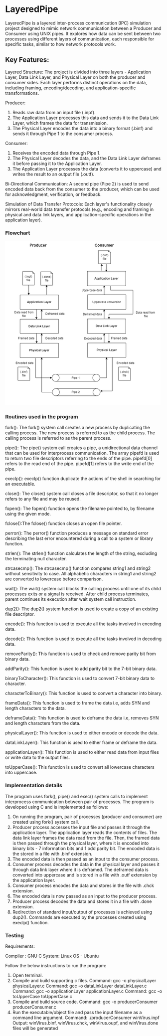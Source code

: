# LayeredPipe

LayeredPipe is a layered inter-process communication (IPC) simulation project designed to mimic network communication between a Producer and Consumer using UNIX pipes. It explores how data can be sent between two processes using different layers of communication, each responsible for specific tasks, similar to how network protocols work.

## Key Features:

Layered Structure: The project is divided into three layers - Application Layer, Data Link Layer, and Physical Layer on both the producer and consumer sides. Each layer performs distinct operations on the data, including framing, encoding/decoding, and application-specific transformations.

Producer:

1.  Reads raw data from an input file (.inpf).
2.  The Application Layer processes this data and sends it to the Data Link Layer, which frames the data for transmission.
3.  The Physical Layer encodes the data into a binary format (.binf) and sends it through Pipe 1 to the consumer process.

Consumer:

1.  Receives the encoded data through Pipe 1.
2.  The Physical Layer decodes the data, and the Data Link Layer deframes it before passing it to the Application Layer.
3.  The Application Layer processes the data (converts it to uppercase) and writes the result to an output file (.outf).

Bi-Directional Communication: A second pipe (Pipe 2) is used to send encoded data back from the consumer to the producer, which can be used for acknowledgment, verification, or feedback.

Simulation of Data Transfer Protocols: Each layer's functionality closely mirrors real-world data transfer protocols (e.g., encoding and framing in physical and data link layers, and application-specific operations in the application layer).

### Flowchart

![Project Flowchart](Flowchart.png)

### Routines used in the program

fork(): The fork() system call creates a new process by duplicating the calling process. The new process is referred to as the child process. The calling process is referred to as the parent process.

pipe(): The pipe() system call creates a pipe, a unidirectional data channel that can be used for interprocess communication. The array pipefd is used to return two file descriptors referring to the ends of the pipe. pipefd[0] refers to the read end of the pipe. pipefd[1] refers to the write end of the pipe.

execlp(): execlp() function duplicate the actions of the shell in searching for an executable.

close(): The close() system call closes a file descriptor, so that it no longer refers to any file and may be reused.

fopen(): The fopen() function opens the filename pointed to, by filename using the given mode.

fclose():The fclose() function closes an open file pointer.

perror(): The perror() function produces a message on standard error describing the last error encountered during a call to a system or library function.

strlen(): The strlen() function calculates the length of the string, excluding the terminating null character.

strcasecmp(): The strcasecmp() function compares string1 and string2 without sensitivity to case. All alphabetic characters in string1 and string2 are converted to lowercase before comparison.

wait(): The wait() system call blocks the calling process until one of its child processes exits or a signal is received. After child process terminates, parent continues its execution after wait system call instruction.

dup2(): The dup2() system function is used to create a copy of an existing file descriptor.

encode(): This function is used to execute all the tasks involved in encoding data.

decode(): This function is used to execute all the tasks involved in decoding data.

removeParity(): This function is used to check and remove parity bit from binary data.

addParity(): This function is used to add parity bit to the 7-bit binary data.

binaryToCharacter(): This function is used to convert 7-bit binary data to character.

characterToBinary(): This function is used to convert a character into binary.

frameData(): This function is used to frame the data i.e, adds SYN and length characters to the data.

deframeData(): This function is used to deframe the data i.e, removes SYN and length characters from the data.

physicalLayer(): This function is used to either encode or decode the data.

dataLinkLayer(): This function is used to either frame or deframe the data.

applicationLayer(): This function is used to either read data from input files or write data to the output files.

toUpperCase(): This function is used to convert all lowercase characters into uppercase.

### Implementation details

The program uses fork(), pipe() and exec() system calls to implement interprocess communication between pair of processes.
The program is developed using C and is implemented as follows:

1.  On running the program, pair of processes (producer and consumer) are created using fork() system call.
2.  Producer process accesses the input file and passes it through the application layer. The application layer reads the contents of files. The data link layer frames the data read from the file. Then, the framed data is then passed through the physical layer, where it is encoded into binary bits - 7 information bits and 1 odd parity bit. The encoded data is the stored in a file with .binf extension.
3.  The encoded data is then passed as an input to the consumer process.
4.  Consumer process decodes the data in the physical layer and passes it through data link layer where it is deframed. The deframed data is converted into uppercase and is stored in a file with .outf extension by the application layer.
5.  Consumer process encodes the data and stores in the file with .chck extension.
6.  The encoded data is now passed as an input to the producer process.
7.  Producer process decodes the data and stores it in a file with .done extension.
8.  Redirection of standard input/output of processes is achieved using dup2(). Commands are executed by the processes created using execlp() function.

### Testing

Requirements:

Compiler : GNU C
System: Linux OS - Ubuntu

Follow the below instructions to run the program:

1. Open terminal.
2. Compile and build supporting c files.
   Command: gcc -o physicalLayer physicalLayer.c
   Command: gcc -o dataLinkLayer dataLinkLayer.c
   Command: gcc -o applicationLayer applicationLayer.c
   Command: gcc -o toUpperCase toUpperCase.c
3. Compile and build source code.
   Command: gcc -o producerConsumer producerConsumer.c
4. Run the executable/object file and pass the input filename as a command line argument.
   Command: ./producerConsumer winVirus.inpf
   Output: winVirus.binf, winVirus.chck, winVirus.oupf, and winVirus.done files will be generated
